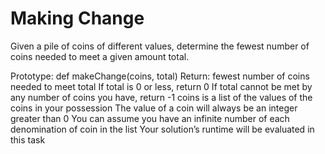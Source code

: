 # Making Change

Given a pile of coins of different values, determine the fewest number of coins needed to meet a given amount total.

Prototype: def makeChange(coins, total) Return: fewest number of coins needed to meet total If total is 0 or less, return 0 If total cannot be met by any number of coins you have, return -1 coins is a list of the values of the coins in your possession The value of a coin will always be an integer greater than 0 You can assume you have an infinite number of each denomination of coin in the list Your solution’s runtime will be evaluated in this task
